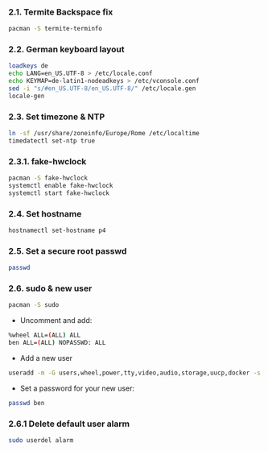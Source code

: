 ### 2.1. Termite Backspace fix

```bash
pacman -S termite-terminfo
```

### 2.2. German keyboard layout

```bash
loadkeys de
echo LANG=en_US.UTF-8 > /etc/locale.conf
echo KEYMAP=de-latin1-nodeadkeys > /etc/vconsole.conf
sed -i "s/#en_US.UTF-8/en_US.UTF-8/" /etc/locale.gen
locale-gen
```
### 2.3. Set timezone & NTP

```bash
ln -sf /usr/share/zoneinfo/Europe/Rome /etc/localtime
timedatectl set-ntp true
```

### 2.3.1. fake-hwclock

```bash
pacman -S fake-hwclock
systemctl enable fake-hwclock
systemctl start fake-hwclock
```

### 2.4. Set hostname

```bash
hostnamectl set-hostname p4
```

### 2.5. Set a secure root passwd

```bash
passwd
```

### 2.6. sudo & new user

```bash
pacman -S sudo
```

* Uncomment and add:

```bash
%wheel ALL=(ALL) ALL
ben ALL=(ALL) NOPASSWD: ALL
```

* Add a new user

```bash
useradd -m -G users,wheel,power,tty,video,audio,storage,uucp,docker -s /bin/bash ben
```

* Set a password for your new user:

```bash
passwd ben
```

### 2.6.1 Delete default user alarm

```bash
sudo userdel alarm
```
